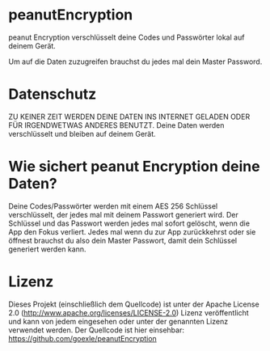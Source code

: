 # peanutEncryption
peanut Encryption verschlüsselt deine Codes und Passwörter lokal auf deinem Gerät.

Um auf die Daten zuzugreifen brauchst du jedes mal dein Master Password.

# Datenschutz
ZU KEINER ZEIT WERDEN DEINE DATEN INS INTERNET GELADEN ODER FÜR IRGENDWETWAS ANDERES BENUTZT.
Deine Daten werden verschlüsselt und bleiben auf deinem Gerät.

# Wie sichert peanut Encryption deine Daten?
Deine Codes/Passwörter werden mit einem AES 256 Schlüssel verschlüsselt, der jedes mal mit deinem Passwort generiert wird.
Der Schlüssel und das Passwort werden jedes mal sofort gelöscht, wenn die App den Fokus verliert.
Jedes mal wenn du zur App zurückkehrst oder sie öffnest brauchst du also dein Master Passwort, damit dein Schlüssel generiert werden kann.

# Lizenz
Dieses Projekt (einschließlich dem Quellcode) ist unter der Apache License 2.0 (http://www.apache.org/licenses/LICENSE-2.0) Lizenz veröffentlicht
und kann von jedem eingesehen oder unter der genannten Lizenz verwendet werden.
Der Quellcode ist hier einsehbar: https://github.com/goexle/peanutEncryption
